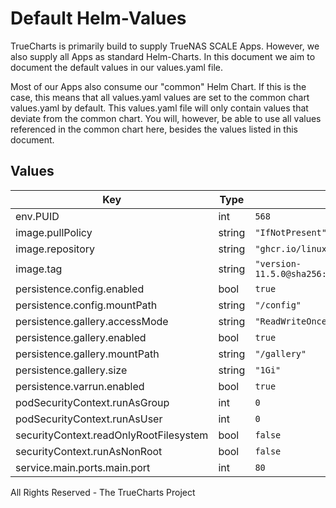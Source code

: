 # Default Helm-Values

TrueCharts is primarily build to supply TrueNAS SCALE Apps.
However, we also supply all Apps as standard Helm-Charts. In this document we aim to document the default values in our values.yaml file.

Most of our Apps also consume our "common" Helm Chart.
If this is the case, this means that all values.yaml values are set to the common chart values.yaml by default. This values.yaml file will only contain values that deviate from the common chart.
You will, however, be able to use all values referenced in the common chart here, besides the values listed in this document.

## Values

| Key | Type | Default | Description |
|-----|------|---------|-------------|
| env.PUID | int | `568` |  |
| image.pullPolicy | string | `"IfNotPresent"` |  |
| image.repository | string | `"ghcr.io/linuxserver/piwigo"` |  |
| image.tag | string | `"version-11.5.0@sha256:66f35cfbe182ca3c2d483b30cce9d146a2148314e28cbed58b02100c386569f4"` |  |
| persistence.config.enabled | bool | `true` |  |
| persistence.config.mountPath | string | `"/config"` |  |
| persistence.gallery.accessMode | string | `"ReadWriteOnce"` |  |
| persistence.gallery.enabled | bool | `true` |  |
| persistence.gallery.mountPath | string | `"/gallery"` |  |
| persistence.gallery.size | string | `"1Gi"` |  |
| persistence.varrun.enabled | bool | `true` |  |
| podSecurityContext.runAsGroup | int | `0` |  |
| podSecurityContext.runAsUser | int | `0` |  |
| securityContext.readOnlyRootFilesystem | bool | `false` |  |
| securityContext.runAsNonRoot | bool | `false` |  |
| service.main.ports.main.port | int | `80` |  |

All Rights Reserved - The TrueCharts Project
